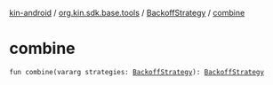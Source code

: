 [kin-android](../../index.md) / [org.kin.sdk.base.tools](../index.md) / [BackoffStrategy](index.md) / [combine](./combine.md)

# combine

`fun combine(vararg strategies: `[`BackoffStrategy`](index.md)`): `[`BackoffStrategy`](index.md)
